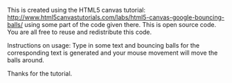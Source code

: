 This is created using the HTML5 canvas tutorial:
http://www.html5canvastutorials.com/labs/html5-canvas-google-bouncing-balls/ using some part of the code given there.
This is open source code. You are all free to reuse and redistribute this code. 

Instructions on usage:
Type in some text and bouncing balls for the corresponding text is generated and your mouse movement will move the balls around. 

Thanks for the tutorial.
